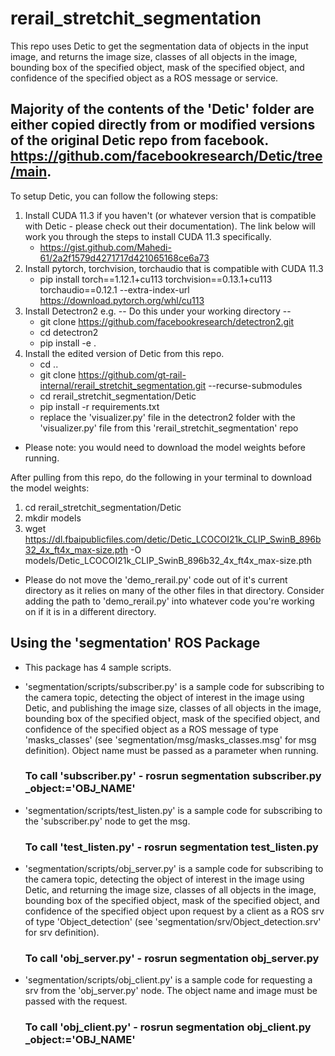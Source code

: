 # rerail_stretchit_segmentation

This repo uses Detic to get the segmentation data of objects in the input image, and returns the image size, classes of all objects in the image, bounding box of the specified object, mask of the specified object, and confidence of the specified object as a ROS message or service.

## Majority of the contents of the 'Detic' folder are either copied directly from or modified versions of the original Detic repo from facebook. https://github.com/facebookresearch/Detic/tree/main.

To setup Detic, you can follow the following steps:
1. Install CUDA 11.3 if you haven't (or whatever version that is compatible with Detic - please check out their documentation). The link below will work you through the steps to install CUDA 11.3 specifically.
   - https://gist.github.com/Mahedi-61/2a2f1579d4271717d421065168ce6a73
2. Install pytorch, torchvision, torchaudio that is compatible with CUDA 11.3
   -  pip install torch==1.12.1+cu113 torchvision==0.13.1+cu113 torchaudio==0.12.1 --extra-index-url https://download.pytorch.org/whl/cu113
3. Install Detectron2 e.g.
   -- Do this under your working directory --
   - git clone https://github.com/facebookresearch/detectron2.git
   - cd detectron2
   - pip install -e .
4. Install the edited version of Detic from this repo.
   - cd ..
   - git clone https://github.com/gt-rail-internal/rerail_stretchit_segmentation.git --recurse-submodules
   - cd rerail_stretchit_segmentation/Detic
   - pip install -r requirements.txt
   - replace the 'visualizer.py' file in the detectron2 folder with the 'visualizer.py' file from this 'rerail_stretchit_segmentation' repo

- Please note: you would need to download the model weights before running.

After pulling from this repo, do the following in your terminal to download the model weights:
1. cd rerail_stretchit_segmentation/Detic
2. mkdir models
4. wget https://dl.fbaipublicfiles.com/detic/Detic_LCOCOI21k_CLIP_SwinB_896b32_4x_ft4x_max-size.pth -O models/Detic_LCOCOI21k_CLIP_SwinB_896b32_4x_ft4x_max-size.pth

- Please do not move the 'demo_rerail.py' code out of it's current directory as it relies on many of the other files in that directory. Consider adding the path to 'demo_rerail.py' into whatever code you're working on if it is in a different directory.


## Using the 'segmentation' ROS Package
- This package has 4 sample scripts.
- 'segmentation/scripts/subscriber.py' is a sample code for subscribing to the camera topic, detecting the object of interest in the image using Detic, and publishing the image size, classes of all objects in the image, bounding box of the specified object, mask of the specified object, and confidence of the specified object as a ROS message of type 'masks_classes' (see 'segmentation/msg/masks_classes.msg' for msg definition). Object name must be passed as a parameter when running.
   ### To call 'subscriber.py' - rosrun segmentation subscriber.py _object:='OBJ_NAME'
  
- 'segmentation/scripts/test_listen.py' is a sample code for subscribing to the 'subscriber.py' node to get the msg.
   ### To call 'test_listen.py' - rosrun segmentation test_listen.py

- 'segmentation/scripts/obj_server.py' is a sample code for subscribing to the camera topic, detecting the object of interest in the image using Detic, and returning the image size, classes of all objects in the image, bounding box of the specified object, mask of the specified object, and confidence of the specified object upon request by a client as a ROS srv of type 'Object_detection' (see 'segmentation/srv/Object_detection.srv' for srv definition).
   ### To call 'obj_server.py' - rosrun segmentation obj_server.py

- 'segmentation/scripts/obj_client.py' is a sample code for requesting a srv from the 'obj_server.py' node. The object name and image must be passed with the request.
   ### To call 'obj_client.py' - rosrun segmentation obj_client.py _object:='OBJ_NAME'
